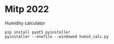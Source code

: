 # Mitp 2022
Humidity calculator

~~~
pip install pyqt5 pyinstaller
pyinstaller --onefile --windowed humid_calc.py
~~~
